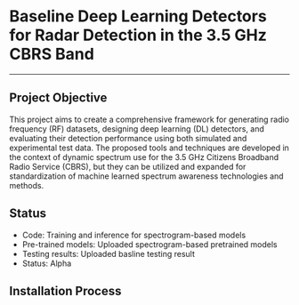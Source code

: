 # Baseline Deep Learning Detectors for Radar Detection in the 3.5 GHz CBRS Band
---
## Project Objective
This project aims to create a comprehensive framework for generating radio frequency (RF) datasets, designing deep learning (DL) detectors, and evaluating their detection performance using both simulated and experimental test data. The proposed tools and techniques are developed in the context of dynamic spectrum use for the 3.5 GHz Citizens Broadband Radio Service (CBRS), but they can be utilized and expanded for standardization of machine learned spectrum awareness technologies and methods.

## Status
- Code: Training and inference for spectrogram-based models
- Pre-trained models: Uploaded spectrogram-based pretrained models
- Testing results: Uploaded basline testing result
- Status: Alpha

## Installation Process


